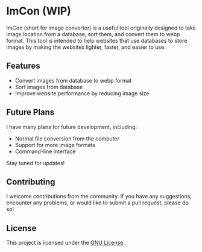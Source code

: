 # ImCon (WIP)

ImCon (short for image converter) is a useful tool originally designed to take image location from a database, sort them, and convert them to webp format. This tool is intended to help websites that use databases to store images by making the websites lighter, faster, and easier to use.

## Features

- Convert images from database to webp format
- Sort images from database
- Improve website performance by reducing image size

## Future Plans

I have many plans for future development, including:

- Normal file conversion from the computer
- Support for more image formats
- Command-line interface

Stay tuned for updates!

## Contributing

I welcome contributions from the community. If you have any suggestions, encounter any problems, or would like to submit a pull request, please do so!

## License

This project is licensed under the [GNU License](LICENSE).
